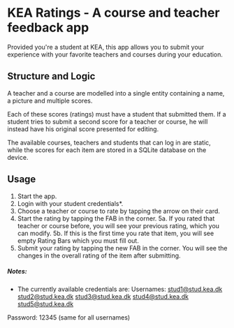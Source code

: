 # KEA Ratings - A course and teacher feedback app

Provided you're a student at KEA, this app allows you to submit your experience with your favorite teachers and courses during your education.

## Structure and Logic

A teacher and a course are modelled into a single entity containing a name, a picture and multiple scores. 

Each of these scores (ratings) must have a student that submitted them. If a student tries to submit a second score for a teacher or course, he will instead have his original score presented for editing.

The available courses, teachers and students that can log in are static, while the scores for each item are stored in a SQLite database on the device.

## Usage

1. Start the app.
2. Login with your student credentials*.
3. Choose a teacher or course to rate by tapping the arrow on their card.
4. Start the rating by tapping the FAB in the corner.
5a. If you rated that teacher or course before, you will see your previous rating, which you can modify.
5b. If this is the first time you rate that item, you will see empty Rating Bars which you must fill out.
6. Submit your rating by tapping the new FAB in the corner. You will see the changes in the overall rating of the item after submitting.

##### Notes:
* The currently available credentials are:
Usernames:
stud1@stud.kea.dk
stud2@stud.kea.dk
stud3@stud.kea.dk
stud4@stud.kea.dk
stud5@stud.kea.dk

Password: 12345 (same for all usernames)
